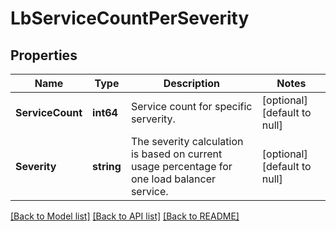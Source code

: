 # LbServiceCountPerSeverity

## Properties
Name | Type | Description | Notes
------------ | ------------- | ------------- | -------------
**ServiceCount** | **int64** | Service count for specific serverity.  | [optional] [default to null]
**Severity** | **string** | The severity calculation is based on current usage percentage for one load balancer service.  | [optional] [default to null]

[[Back to Model list]](../README.md#documentation-for-models) [[Back to API list]](../README.md#documentation-for-api-endpoints) [[Back to README]](../README.md)

